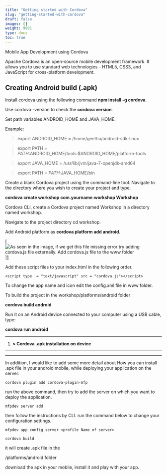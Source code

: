 ```yaml
---
title: "Getting started with Cordova"
slug: "getting-started-with-cordova"
draft: false
images: []
weight: 9991
type: docs
toc: true
---
```


Mobile App Development using Cordova


Apache Cordova is an open-source mobile development framework. It allows you to use standard web technologies - HTML5, CSS3, and JavaScript for cross-platform development. 



## Creating Android build (.apk)

Install cordova using the following command **npm install -g cordova**.

Use cordova -version to check the **cordova version**.

Set path variables ANDROID_HOME and JAVA_HOME.

Example: 

> export ANDROID_HOME  =  /home/geethu/android-sdk-linux

> export PATH          = $PATH:$ANDROID_HOME/tools:$ANDROID_HOME/platform-tools 

> export JAVA_HOME     =  /usr/lib/jvm/java-7-openjdk-amd64

> export PATH          =  $PATH:$JAVA_HOME/bin

        
Create a blank Cordova project using the command-line tool. Navigate to the directory where you wish to create your project and type.
                         
**cordova create workshop com.yourname.workshop Workshop**

Cordova CLI, create a Cordova project named Workshop in a directory named workshop.

Navigate to the project directory cd workshop.

Add Android platform as **cordova platform add android**.

[![As seen in the image, if we get this file missing error try adding cordova.js file externally. Add [cordova.js][2] file to the www folder][1]][1]

     
    
Add these script files to your index.html in the following order.

    <script type  = "text/javascript" src = "cordova.js"></script>

To change the app name and icon edit the config.xml file in www folder.

To build the project in the workshop/platforms/android folder 

**cordova build android**

Run it on an Android device connected to your computer using a USB cable, type:


**cordova run android**

***

 1. **> Cordova .apk installation on device**

-------------------------------------

***

In addition, I would like to add some more detail about How you can install .apk file in your android mobile, while deploying your application on the server.

    cordova plugin add cordova-plugin-mfp

run the above command, then try to add the server on which you want to deploy the application.

    mfpdev server add

then follow the instructions by CLI.
run the command below to change your configuration settings.

    mfpdev app config server <profile Name of server>

    cordova build

it will create .apk file in the 

/platforms/android folder

download the apk in your mobile, install it and play with your app.



  [1]: https://i.stack.imgur.com/I9AgU.png
  [2]: https://github.com/apache/cordova-js/blob/master/src/cordova.js

